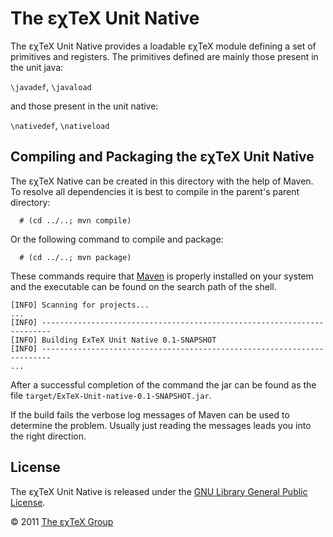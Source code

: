 

The εχTeX Unit Native
===========================

The εχTeX Unit Native provides a loadable εχTeX module
defining a set of primitives and registers. The primitives defined are
mainly those present in the unit java:

`\javadef`, `\javaload`

and those present in the unit native:

`\nativedef`, `\nativeload`

Compiling and Packaging the εχTeX Unit Native
---------------------------------------------------

The εχTeX Native can be created in this directory with the help of
Maven. To resolve all dependencies it is best to compile in the
parent\'s parent directory:

      # (cd ../..; mvn compile)

Or the following command to compile and package:

      # (cd ../..; mvn package)

These commands require that [Maven](http://maven.apache.org) is properly
installed on your system and the executable can be found on the search
path of the shell.

``` {.output}
[INFO] Scanning for projects...
...                                                                         
[INFO] ------------------------------------------------------------------------
[INFO] Building ExTeX Unit Native 0.1-SNAPSHOT
[INFO] ------------------------------------------------------------------------
...
```

After a successful completion of the command the jar can be found as the
file `target/ExTeX-Unit-native-0.1-SNAPSHOT.jar`.

If the build fails the verbose log messages of Maven can be used to
determine the problem. Usually just reading the messages leads you into
the right direction.

License
-------

The εχTeX Unit Native is released under the [GNU Library General
Public License](LICENSE.md).

© 2011 [The εχTeX Group](mailto:extex@dante.de)

